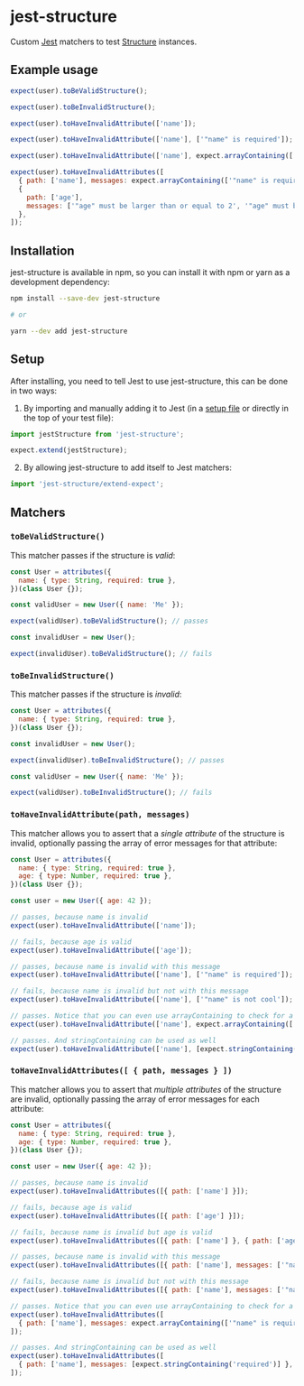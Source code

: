 # jest-structure

Custom [Jest](https://www.npmjs.com/package/jest) matchers to test [Structure](https://www.npmjs.com/package/structure) instances.

## Example usage

```js
expect(user).toBeValidStructure();

expect(user).toBeInvalidStructure();

expect(user).toHaveInvalidAttribute(['name']);

expect(user).toHaveInvalidAttribute(['name'], ['"name" is required']);

expect(user).toHaveInvalidAttribute(['name'], expect.arrayContaining(['"name" is required']));

expect(user).toHaveInvalidAttributes([
  { path: ['name'], messages: expect.arrayContaining(['"name" is required']) },
  {
    path: ['age'],
    messages: ['"age" must be larger than or equal to 2', '"age" must be a positive number'],
  },
]);
```

## Installation

jest-structure is available in npm, so you can install it with npm or yarn as a development dependency:

```sh
npm install --save-dev jest-structure

# or

yarn --dev add jest-structure
```

## Setup

After installing, you need to tell Jest to use jest-structure, this can be done in two ways:

1. By importing and manually adding it to Jest (in a [setup file](https://jestjs.io/docs/en/configuration#setupfilesafterenv-array) or directly in the top of your test file):

```js
import jestStructure from 'jest-structure';

expect.extend(jestStructure);
```

2. By allowing jest-structure to add itself to Jest matchers:

```js
import 'jest-structure/extend-expect';
```

## Matchers

### `toBeValidStructure()`

This matcher passes if the structure is _valid_:

```js
const User = attributes({
  name: { type: String, required: true },
})(class User {});

const validUser = new User({ name: 'Me' });

expect(validUser).toBeValidStructure(); // passes

const invalidUser = new User();

expect(invalidUser).toBeValidStructure(); // fails
```

### `toBeInvalidStructure()`

This matcher passes if the structure is _invalid_:

```js
const User = attributes({
  name: { type: String, required: true },
})(class User {});

const invalidUser = new User();

expect(invalidUser).toBeInvalidStructure(); // passes

const validUser = new User({ name: 'Me' });

expect(validUser).toBeInvalidStructure(); // fails
```

### `toHaveInvalidAttribute(path, messages)`

This matcher allows you to assert that a _single attribute_ of the structure is invalid, optionally passing the array of error messages for that attribute:

```js
const User = attributes({
  name: { type: String, required: true },
  age: { type: Number, required: true },
})(class User {});

const user = new User({ age: 42 });

// passes, because name is invalid
expect(user).toHaveInvalidAttribute(['name']);

// fails, because age is valid
expect(user).toHaveInvalidAttribute(['age']);

// passes, because name is invalid with this message
expect(user).toHaveInvalidAttribute(['name'], ['"name" is required']);

// fails, because name is invalid but not with this message
expect(user).toHaveInvalidAttribute(['name'], ['"name" is not cool']);

// passes. Notice that you can even use arrayContaining to check for a subset of the errros
expect(user).toHaveInvalidAttribute(['name'], expect.arrayContaining(['"name" is required']));

// passes. And stringContaining can be used as well
expect(user).toHaveInvalidAttribute(['name'], [expect.stringContaining('required')]);
```

### `toHaveInvalidAttributes([ { path, messages } ])`

This matcher allows you to assert that _multiple attributes_ of the structure are invalid, optionally passing the array of error messages for each attribute:

```js
const User = attributes({
  name: { type: String, required: true },
  age: { type: Number, required: true },
})(class User {});

const user = new User({ age: 42 });

// passes, because name is invalid
expect(user).toHaveInvalidAttributes([{ path: ['name'] }]);

// fails, because age is valid
expect(user).toHaveInvalidAttributes([{ path: ['age'] }]);

// fails, because name is invalid but age is valid
expect(user).toHaveInvalidAttributes([{ path: ['name'] }, { path: ['age'] }]);

// passes, because name is invalid with this message
expect(user).toHaveInvalidAttributes([{ path: ['name'], messages: ['"name" is required'] }]);

// fails, because name is invalid but not with this message
expect(user).toHaveInvalidAttributes([{ path: ['name'], messages: ['"name" is not cool'] }]);

// passes. Notice that you can even use arrayContaining to check for a subset of the errros
expect(user).toHaveInvalidAttributes([
  { path: ['name'], messages: expect.arrayContaining(['"name" is required']) },
]);

// passes. And stringContaining can be used as well
expect(user).toHaveInvalidAttributes([
  { path: ['name'], messages: [expect.stringContaining('required')] },
]);
```
